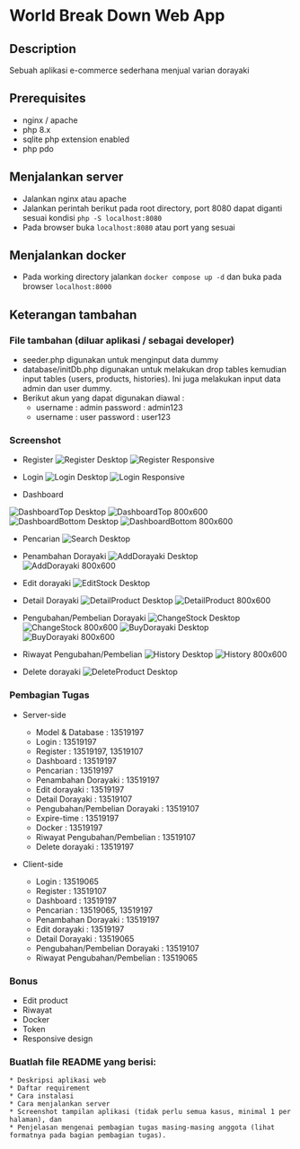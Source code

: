 # World Break Down Web App

## Description
Sebuah aplikasi e-commerce sederhana menjual varian dorayaki

## Prerequisites
- nginx / apache
- php 8.x
- sqlite php extension enabled
- php pdo

## Menjalankan server
- Jalankan nginx atau apache
- Jalankan perintah berikut pada root directory, port 8080 dapat diganti sesuai kondisi
`php -S localhost:8080`
- Pada browser buka `localhost:8080` atau port yang sesuai

## Menjalankan docker
- Pada working directory jalankan `docker compose up -d` dan buka pada browser `localhost:8000`

## Keterangan tambahan

### File tambahan (diluar aplikasi / sebagai developer)
- seeder.php digunakan untuk menginput data dummy
- database/initDb.php digunakan untuk melakukan drop tables kemudian input tables (users, products, histories). Ini juga melakukan input data admin dan user dummy.
- Berikut akun yang dapat digunakan diawal :
    * username : admin  password : admin123
    * username : user password : user123 


### Screenshot
- Register
![Register Desktop](./screenshots/Register_Desktop.png)
![Register Responsive](./screenshots/Register_800x600.png)

- Login
![Login Desktop](./screenshots/Login_Desktop.png)
![Login Responsive](./screenshots/Login_800x600.png)

- Dashboard

![DashboardTop Desktop](./screenshots/DashboardTop_Desktop.png)
![DashboardTop 800x600](./screenshots/DashboardTop_800x600.png)
![DashboardBottom Desktop](./screenshots/DashboardBottom_Desktop.png)
![DashboardBottom 800x600](./screenshots/DashboardBottom_800x600.png)

- Pencarian
![Search Desktop](./screenshots/Search_Desktop.png)

- Penambahan Dorayaki
![AddDorayaki Desktop](./screenshots/AddDorayaki_Desktop.png)
![AddDorayaki 800x600](./screenshots/AddDorayaki_800x600.png)

- Edit dorayaki
![EditStock Desktop](./screenshots/EditStock_Desktop.png)

- Detail Dorayaki
![DetailProduct Desktop](./screenshots/DetailProduct_Desktop.png)
![DetailProduct 800x600](./screenshots/DetailProduct_800x600.png)

- Pengubahan/Pembelian Dorayaki
![ChangeStock Desktop](./screenshots/ChangeStock_Desktop.png)
![ChangeStock 800x600](./screenshots/ChangeStock_800x600.png)
![BuyDorayaki Desktop](./screenshots/BuyDorayaki_Desktop.png)
![BuyDorayaki 800x600](./screenshots/BuyDorayaki_800x600.png)

- Riwayat Pengubahan/Pembelian
![History Desktop](./screenshots/History_Desktop.png)
![History 800x600](./screenshots/History_800x600.png)

- Delete dorayaki
![DeleteProduct Desktop](./screenshots/DeleteProduct_Desktop.png)

### Pembagian Tugas
- Server-side
    * Model & Database : 13519197
    * Login : 13519197
    * Register : 13519197, 13519107
    * Dashboard : 13519197
    * Pencarian : 13519197
    * Penambahan Dorayaki : 13519197
    * Edit dorayaki : 13519197
    * Detail Dorayaki : 13519107
    * Pengubahan/Pembelian Dorayaki : 13519107
    * Expire-time : 13519197
    * Docker : 13519197
    * Riwayat Pengubahan/Pembelian : 13519107
    * Delete dorayaki : 13519197

- Client-side
    * Login : 13519065
    * Register : 13519107
    * Dashboard : 13519197
    * Pencarian : 13519065, 13519197
    * Penambahan Dorayaki : 13519197
    * Edit dorayaki : 13519197
    * Detail Dorayaki : 13519065
    * Pengubahan/Pembelian Dorayaki : 13519107
    * Riwayat Pengubahan/Pembelian : 13519065

### Bonus
- Edit product
- Riwayat
- Docker
- Token
- Responsive design

### Buatlah file README yang berisi:
    * Deskripsi aplikasi web
    * Daftar requirement
    * Cara instalasi
    * Cara menjalankan server
    * Screenshot tampilan aplikasi (tidak perlu semua kasus, minimal 1 per halaman), dan 
    * Penjelasan mengenai pembagian tugas masing-masing anggota (lihat formatnya pada bagian pembagian tugas).


